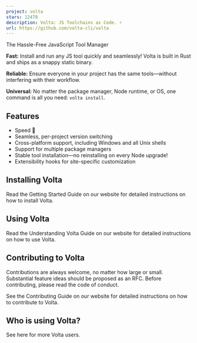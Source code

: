 ```yaml
---
project: volta
stars: 12470
description: Volta: JS Toolchains as Code. ⚡
url: https://github.com/volta-cli/volta
---
```


The Hassle-Free JavaScript Tool Manager

**Fast:** Install and run any JS tool quickly and seamlessly! Volta is built in Rust and ships as a snappy static binary.

**Reliable:** Ensure everyone in your project has the same tools—without interfering with their workflow.

**Universal:** No matter the package manager, Node runtime, or OS, one command is all you need: `volta install`.

Features
--------

-   Speed 🚀
-   Seamless, per-project version switching
-   Cross-platform support, including Windows and all Unix shells
-   Support for multiple package managers
-   Stable tool installation—no reinstalling on every Node upgrade!
-   Extensibility hooks for site-specific customization

Installing Volta
----------------

Read the Getting Started Guide on our website for detailed instructions on how to install Volta.

Using Volta
-----------

Read the Understanding Volta Guide on our website for detailed instructions on how to use Volta.

Contributing to Volta
---------------------

Contributions are always welcome, no matter how large or small. Substantial feature ideas should be proposed as an RFC. Before contributing, please read the code of conduct.

See the Contributing Guide on our website for detailed instructions on how to contribute to Volta.

Who is using Volta?
-------------------

See here for more Volta users.
